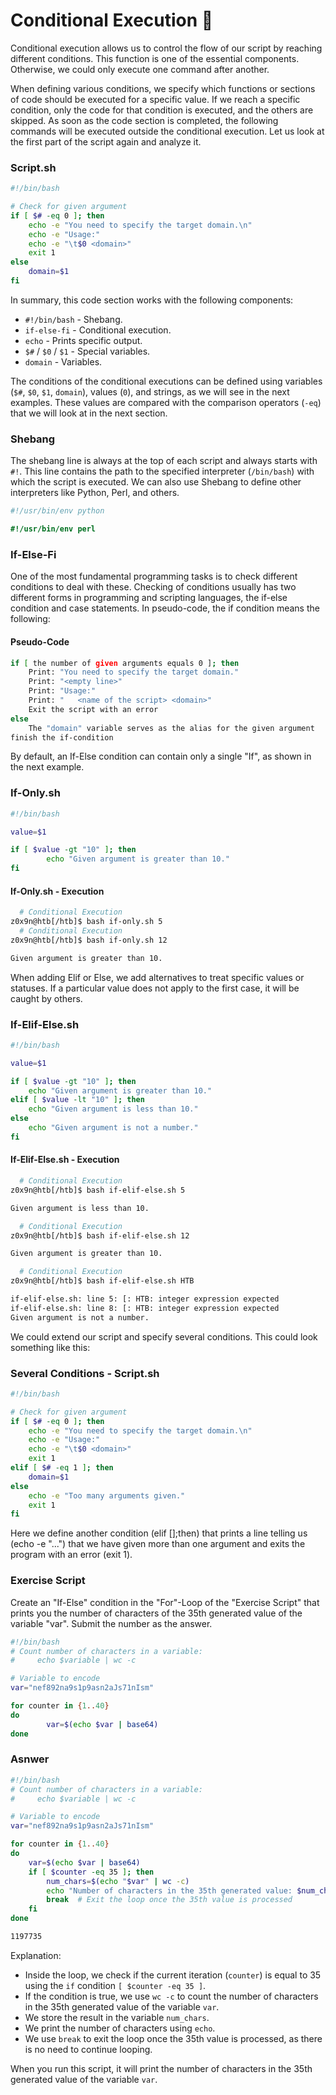 # Conditional Execution 🚦

Conditional execution allows us to control the flow of our script by reaching different conditions. This function is one of the essential components. Otherwise, we could only execute one command after another.

When defining various conditions, we specify which functions or sections of code should be executed for a specific value. If we reach a specific condition, only the code for that condition is executed, and the others are skipped. As soon as the code section is completed, the following commands will be executed outside the conditional execution. Let us look at the first part of the script again and analyze it.

### Script.sh

```bash
#!/bin/bash

# Check for given argument
if [ $# -eq 0 ]; then
	echo -e "You need to specify the target domain.\n"
	echo -e "Usage:"
	echo -e "\t$0 <domain>"
	exit 1
else
	domain=$1
fi
```

In summary, this code section works with the following components:

- `#!/bin/bash` - Shebang.
- `if-else-fi` - Conditional execution.
- `echo` - Prints specific output.
- `$#` / `$0` / `$1` - Special variables.
- `domain` - Variables.

The conditions of the conditional executions can be defined using variables (`$#`, `$0`, `$1`, `domain`), values (`0`), and strings, as we will see in the next examples. These values are compared with the comparison operators (`-eq`) that we will look at in the next section.

### Shebang

The shebang line is always at the top of each script and always starts with `#!`. This line contains the path to the specified interpreter (`/bin/bash`) with which the script is executed. We can also use Shebang to define other interpreters like Python, Perl, and others.

```python
#!/usr/bin/env python
```

```perl
#!/usr/bin/env perl
```

### If-Else-Fi

One of the most fundamental programming tasks is to check different conditions to deal with these. Checking of conditions usually has two different forms in programming and scripting languages, the if-else condition and case statements. In pseudo-code, the if condition means the following:

#### Pseudo-Code

```bash
if [ the number of given arguments equals 0 ]; then
	Print: "You need to specify the target domain."
	Print: "<empty line>"
	Print: "Usage:"
	Print: "   <name of the script> <domain>"
	Exit the script with an error
else
	The "domain" variable serves as the alias for the given argument
finish the if-condition
```

By default, an If-Else condition can contain only a single "If", as shown in the next example.

### If-Only.sh

```bash
#!/bin/bash

value=$1

if [ $value -gt "10" ]; then
        echo "Given argument is greater than 10."
fi
```

#### If-Only.sh - Execution

```bash
  # Conditional Execution
z0x9n@htb[/htb]$ bash if-only.sh 5
  # Conditional Execution
z0x9n@htb[/htb]$ bash if-only.sh 12

Given argument is greater than 10.
```

When adding Elif or Else, we add alternatives to treat specific values or statuses. If a particular value does not apply to the first case, it will be caught by others.

### If-Elif-Else.sh

```bash
#!/bin/bash

value=$1

if [ $value -gt "10" ]; then
	echo "Given argument is greater than 10."
elif [ $value -lt "10" ]; then
	echo "Given argument is less than 10."
else
	echo "Given argument is not a number."
fi
```

#### If-Elif-Else.sh - Execution

```bash
  # Conditional Execution
z0x9n@htb[/htb]$ bash if-elif-else.sh 5

Given argument is less than 10.

  # Conditional Execution
z0x9n@htb[/htb]$ bash if-elif-else.sh 12

Given argument is greater than 10.

  # Conditional Execution
z0x9n@htb[/htb]$ bash if-elif-else.sh HTB

if-elif-else.sh: line 5: [: HTB: integer expression expected
if-elif-else.sh: line 8: [: HTB: integer expression expected
Given argument is not a number.
```

We could extend our script and specify several conditions. This could look something like this:

### Several Conditions - Script.sh

```bash
#!/bin/bash

# Check for given argument
if [ $# -eq 0 ]; then
	echo -e "You need to specify the target domain.\n"
	echo -e "Usage:"
	echo -e "\t$0 <domain>"
	exit 1
elif [ $# -eq 1 ]; then
	domain=$1
else
	echo -e "Too many arguments given."
	exit 1
fi
```

Here we define another condition (elif [<condition>];then) that prints a line telling us (echo -e "...") that we have given more than one argument and exits the program with an error (exit 1).

### Exercise Script

Create an "If-Else" condition in the "For"-Loop of the "Exercise Script" that prints you the number of characters of the 35th generated value of the variable "var". Submit the number as the answer.

```bash
#!/bin/bash
# Count number of characters in a variable:
#     echo $variable | wc -c

# Variable to encode
var="nef892na9s1p9asn2aJs71nIsm"

for counter in {1..40}
do
        var=$(echo $var | base64)
done
```

### Asnwer

```bash
#!/bin/bash
# Count number of characters in a variable:
#     echo $variable | wc -c

# Variable to encode
var="nef892na9s1p9asn2aJs71nIsm"

for counter in {1..40}
do
    var=$(echo $var | base64)
    if [ $counter -eq 35 ]; then
        num_chars=$(echo "$var" | wc -c)
        echo "Number of characters in the 35th generated value: $num_chars"
        break  # Exit the loop once the 35th value is processed
    fi
done
```

```bash
1197735
```

Explanation:

- Inside the loop, we check if the current iteration (`counter`) is equal to 35 using the `if` condition `[ $counter -eq 35 ]`.
- If the condition is true, we use `wc -c` to count the number of characters in the 35th generated value of the variable `var`.
- We store the result in the variable `num_chars`.
- We print the number of characters using `echo`.
- We use `break` to exit the loop once the 35th value is processed, as there is no need to continue looping.

When you run this script, it will print the number of characters in the 35th generated value of the variable `var`.

